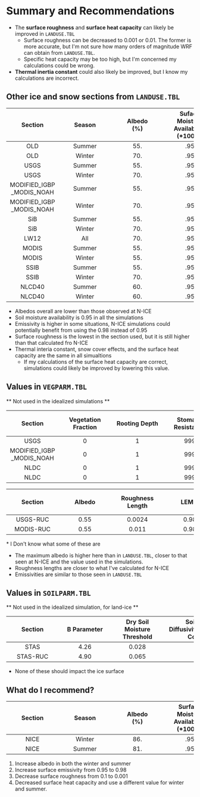 # Summary and Recommendations

- The **surface roughness** and **surface heat capacity** can likely be improved in `LANDUSE.TBL`
    - Surface roughness can be decreased to 0.001 or 0.01. The former is more accurate, but I'm not sure how many orders of magnitude WRF can obtain from `LANDUSE.TBL`.
    - Specific heat capacity may be too high, but I'm concerned my calculations could be wrong.
- **Thermal inertia constant** could also likely be improved, but I know my calculations are incorrect.

## Other ice and snow sections from `LANDUSE.TBL`

| <div style="width:125px">Section | <div style="width:125px">Season | <div style="width:125px">Albedo<br>$(\%)$ | <div style="width:125px">Suface Moisture Availability<br>$(*100\%)$ | <div style="width:125px">Surface Emissivity<br>$(\%)$ | <div style="width:125px">Surface Roughness | <div style="width:125px">Thermal Inertia Constant | <div style="width:125px">Snow Cover Effect | <div style="width:125px">Surface Heat Capacity<br>$(J/(m^{3} K))$ | <div style="width:200px">Category       |
| :-------: | :-------: | :-------: | :-------: | :-------: | :-------: | :-------: | :-------: | :-------: | :-------: |
| OLD     | Summer | 55.    | .95  | .95  | 5.   | 5.     | 0.   | 9.0e25 | Permanent Ice |
| OLD     | Winter | 70.    | .95  | .95  | 5.   | 5.     | 0.   | 9.0e25 | Permanent Ice |
| USGS    | Summer | 55.    | .95  | .95  | 0.1  | 5.     | 0.   | 9.0e25 | Snow or Ice   |
| USGS    | Winter | 70.    | .95  | .95  | 0.1  | 5.     | 0.   | 9.0e25 | Snow or Ice   |
| MODIFIED_IGBP<br>_MODIS_NOAH | Summer | 55. | .95 | .95 | 0.1 | 5. | 0 | 9.0e25 | Snow or Ice |
| MODIFIED_IGBP<br>_MODIS_NOAH | Winter | 70. | .95 | .95 | 0.1 | 5. | 0 | 9.0e25 | Snow or Ice |
| SiB     | Summer | 55.    | .95  | .95  | 5.   | 5.     | 0.   | 9.0e25 | Ice Cap and Glacier |
| SiB     | Winter | 70.    | .95  | .95  | 5.   | 5.     | 0.   | 9.0e25 | Ice Cap and Glacier |
| LW12    | All    | 70.    | .95  | .95  | 5.   | 5.     | 0.   | 9.0e25 | Snow and Ice |
| MODIS   | Summer | 55.    | .95  | .95  | 1.   | 5.     | 0.   | 9.0e25 | Snow and Ice |
| MODIS   | Winter | 55.    | .95  | .98  | 1.0  | 5.     | 0.   | 9.0e25 | Snow and Ice |
| SSIB    | Summer | 55.    | .95  | .95  | 0.1  | 5.     | 0.   | 9.0e25 | Snow or Ice |    
| SSIB    | Winter | 70.    | .95  | .95  | 0.1  | 5.     | 0.   | 9.0e25 | Snow or Ice |   
| NLCD40  | Summer | 60.    | .95  | .95  | 1.2  | 5.     | 0.   | 9.0e25 | Permanent Snow and Ice |     
| NLCD40  | Winter | 60.    | .95  | .95  | 1.2  | 5.     | 0.   | 9.0e25 | Permanent Snow and Ice |    

- Albedos overall are lower than those observed at N-ICE
- Soil moisture availability is 0.95 in all the simulations
- Emissivity is higher in some situations, N-ICE simulations could potentially benefit from using the 0.98 instead of 0.95
- Surface roughness is the lowest in the section used, but it is still higher than that calculated fro N-ICE
- Thermal interia constant, snow cover effects, and the surface heat capacity are the same in all simualtions
    - If my calculations of the surface heat capacity are correct, simulations could likely be improved by lowering this value.

## Values in `VEGPARM.TBL`
** Not used in the idealized simulations **

| <div style="width:125px">Section | <div style="width:125px">Vegetation Fraction | <div style="width:125px">Rooting Depth | <div style="width:125px">Stomatal Resistance | <div style="width:125px">Radiation Stress | <div style="width:125px">Vapor Pressure Deficit Function Parameter | <div style="width:125px">Soil Water Equivalent Snow Depth | <div style="width:125px">Maximum Albedo Over Deep Snow | <div style="width:125px">Minimum LAI | <div style="width:125px">Maximum LAI | <div style="width:125px">Minimum Emissivity | <div style="width:125px">Maximum Emissivity | <div style="width:125px">Minimum Albedo | <div style="width:125px">Maximum Albedo | <div style="width:125px">Minimum Roughness Length | <div style="width:125px">Maximum Roughness Length | <div style="width:200px">Category |
| :-------: | :-------: | :-------: | :-------: | :-------: | :-------: | :-------: | :-------: | :-------: | :-------: | :-------: | :-------: | :-------: | :-------: | :-------: | :-------: | :-------: |
| USGS | 0 | 1 | 999 | 999 | 999 | 0.02 | 82 | 0.01 | 0.01 | 0.95 | 0.95 | 0.55 | 0.70 | 0.001 | 0.001 | Snow or Ice |
| MODIFIED_IGBP<br>_MODIS_NOAH | 0 | 1 | 999 | 999 | 999 | 0.02 | 82 | 0.01 | 0.01 | 0.95 | 0.95 | .55 | .7 | 0.001 | 0.001 | Snow and Ice |
| NLDC | 0 | 1 | 999 | 999 | 999 | 0.02 | 82 | 0.01 | 0.01 | 0.95 | 0.95 | 0.55 | 0.70 | 0.001 | 0.001 | Permanent Snow |
| NLDC | 0 | 1 | 999 | 999 | 999 | 0.02 | 82 | 0.01 | 0.01 | 0.95 | 0.95 | 0.55 | 0.70 | 0.001 | 0.001 | Perennial Ice/Snow |

| <div style="width:125px">Section | <div style="width:125px">Albedo | <div style="width:125px">Roughness Length | <div style="width:125px">LEMI\* | <div style="width:125px">PC\* | <div style="width:125px">Vegetation Factor | <div style="width:125px">IFOR\* | <div style="width:125px">Stomatal Resistance | <div style="width:125px">Radiation Stress | <div style="width:125px">Vapor Pressure Deficit Function Parameter | <div style="width:125px">Soil Water Equivalent Snow Depth | <div style="width:125px">LAI | <div style="width:125px">Maximum Albedo | <div style="width:200px">Category |
| :-------: | :-------: | :-------: | :-------: | :-------: | :-------: |:-------: | :-------: | :-------: | :-------: | :-------: | :-------: | :-------: | :-------: |
| USGS-RUC | 0.55 | 0.0024 | 0.98 | 0.00 | 0.00 | 9 | 999. | 999. | 999. | 0.02 | 0.01 | 75 | Snow or Ice   | 
| MODIS-RUC | 0.55 | 0.011 | 0.98 | 0.00 | 0.00 | 9 | 999. | 999. | 999. | 0.02 | 0.01 | 82 | Snow and Ice  |

\* I Don't know what some of these are 
- The maximum albedo is higher here than in `LANDUSE.TBL`, closer to that seen at N-ICE and the value used in the simulations.
- Roughness lengths are closer to what I've calculated for N-ICE
- Emissivities are similar to those seen in `LANDUSE.TBL`

## Values in `SOILPARM.TBL`
** Not used in the idealized simulation, for land-ice **

| <div style="width:125px">Section | <div style="width:125px">B Parameter | <div style="width:125px">Dry Soil Moisture Threshold | <div style="width:200px">Soil Thermal Diffusivity/Conducticity Coefficient | <div style="width:125px">Saturation Soil Moisture Content | <div style="width:125px">Reference Soil Moisture | <div style="width:125px">Saturation Soil Matric Potential | <div style="width:125px">Saturation Soil Conductivity | <div style="width:125px">Saturation Soil Diffusivity | <div style="width:125px">Wilting Point Soil Moisture | <div style="width:125px">Soil Quartz Content |
| :-------: | :-------: | :-------: | :-------: | :-------: | :-------: | :-------: | :-------: | :-------: | :-------: | :-------: |       
| STAS     | 4.26 | 0.028 | -1.044 | 0.421 | 0.283 | 0.036 | 1.41E-5 | 0.514E-5 | 0.028    | 0.25  |
| STAS-RUC | 4.90 | 0.065 | 2.10   | 0.435 | 0.249 | 0.218 | 3.47E-5 | 0.514E-5 | 0.114    | 0.05 |

- None of these should impact the ice surface

## What do I recommend?

| <div style="width:125px">Section | <div style="width:125px">Season | <div style="width:125px">Albedo<br>$(\%)$ | <div style="width:125px">Surface Moisture Availability<br>$(*100\%)$ | <div style="width:125px">Surface Emissivity<br>$(\%)$ | <div style="width:125px">Surface Roughness | <div style="width:125px">Thermal Inertia Constant | <div style="width:125px">Snow Cover Effect | <div style="width:125px">Surface Heat Capacity<br>$(J/(m^{3} K))$ | 
| :-------: | :-------: | :-------: | :-------: | :-------: | :-------: | :-------: | :-------: | :-------: | 
| NICE    | Winter | 86.        | .95                                  | .98                    | 0.001             | 5.                       | 0.                | 1.8e06                        |
| NICE    | Summer | 81.        | .95                                  | .98                    | 0.001             | 5.                       | 0.                | 1.8e06                        |

1. Increase albedo in both the winter and summer
2. Increase surface emissivity from 0.95 to 0.98
3. Decrease surface roughness from 0.1 to 0.001
4. Decreased surface heat capacity and use a different value for winter and summer.
